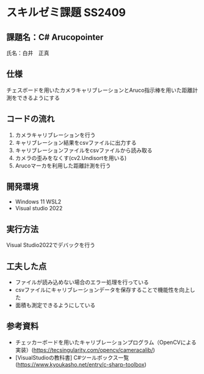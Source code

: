 # スキルゼミ課題 SS2409
## 課題名：C# Arucopointer
氏名：白井　正真

## 仕様
チェスボードを用いたカメラキャリブレーションとAruco指示棒を用いた距離計測をできるようにする

## コードの流れ
1. カメラキャリブレーションを行う
2. キャリブレーション結果をcsvファイルに出力する
3. キャリブレーションファイルをcsvファイルから読み取る
4. カメラの歪みをなくす(cv2.Undisortを用いる)
5. Arucoマーカを利用した距離計測を行う

## 開発環境
- Windows 11 WSL2
- Visual studio 2022

## 実行方法
Visual Studio2022でデバックを行う

## 工夫した点
- ファイルが読み込めない場合のエラー処理を行っている
- csvファイルにキャリブレーションデータを保存することで機能性を向上した
- 面積も測定できるようにしている

## 参考資料
- チェッカーボードを用いたキャリブレーションプログラム（OpenCVによる実装）(https://tecsingularity.com/opencv/cameracalib/)
- [VisualStudioの教科書] C#ツールボックス一覧 (https://www.kyoukasho.net/entry/c-sharp-toolbox)
